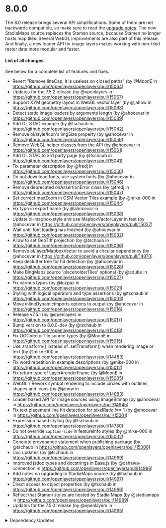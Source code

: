# 8.0.0

The 8.0 release brings several API simplifications. Some of them are not backwards compatible, so make sure to read the [upgrade notes](./upgrade-notes.md). The new StadiaMaps source replaces the Stamen source, because Stamen no longer hosts map tiles. Several WebGL improvements are also part of this release. And finally, a new loader API for image layers makes working with non-tiled raster data more modular and faster.

#### List of all changes

See below for a complete list of features and fixes.

 * Revert "Remove lineCap, it is useless on closed paths" (by @MoonE in https://github.com/openlayers/openlayers/pull/15064)
 * Updates for the 7.5.2 release (by @openlayers in https://github.com/openlayers/openlayers/pull/15067)
 * Support XYM geometry layout in WebGL vector layer (by @jahow in https://github.com/openlayers/openlayers/pull/15063)
 * Detect static image loaders by arguments length (by @ahocevar in https://github.com/openlayers/openlayers/pull/15039)
 * Add OL STAC example (by @tschaub in https://github.com/openlayers/openlayers/pull/15042)
 * Remove ol/style/Icon's imgSize property (by @ahocevar in https://github.com/openlayers/openlayers/pull/15059)
 * Remove WebGL helper classes from the API (by @ahocevar in https://github.com/openlayers/openlayers/pull/15061)
 * Add OL STAC to 3rd party page (by @tschaub in https://github.com/openlayers/openlayers/pull/15041)
 * Fix parameter description (by @fredj in https://github.com/openlayers/openlayers/pull/15050)
 * Do not download fonts, use system fonts (by @ahocevar in https://github.com/openlayers/openlayers/pull/15046)
 * Remove deprecated ol/AssertionError class (by @fredj in https://github.com/openlayers/openlayers/pull/15047)
 * Set correct maxZoom in OSM Vector Tiles example (by @mike-000 in https://github.com/openlayers/openlayers/pull/15044)
 * Fix typo in export name (by @ahocevar in https://github.com/openlayers/openlayers/pull/15038)
 * Update ol-mapbox-style and use MapboxVectorLayer in test (by @ahocevar in https://github.com/openlayers/openlayers/pull/15037)
 * Wait until font loading has finished (by @ahocevar in https://github.com/openlayers/openlayers/pull/15032)
 * Allow to set GeoTiff projection (by @tschaub in https://github.com/openlayers/openlayers/pull/15036)
 * Remove ol/layer/MapboxVector to avoid a circular dependency (by @ahocevar in https://github.com/openlayers/openlayers/pull/14870)
 * Keep declutter tree for hit detection (by @ahocevar in https://github.com/openlayers/openlayers/pull/15028)
 * Make BingMaps source 'placeholderTiles' optional (by @adube in https://github.com/openlayers/openlayers/pull/15027)
 * Fix various typos (by @luzpaz in https://github.com/openlayers/openlayers/pull/15021)
 * Styling with logical operators and type assertions (by @tschaub in https://github.com/openlayers/openlayers/pull/15003)
 * Move inlineDynamicImports options to output (by @ahocevar in https://github.com/openlayers/openlayers/pull/15016)
 * Release v7.5.1 (by @openlayers in https://github.com/openlayers/openlayers/pull/15017)
 * Bump version to 8.0.0-dev (by @tschaub in https://github.com/openlayers/openlayers/pull/15018)
 * Fix OGCVectorTile source types (by @MoonE in https://github.com/openlayers/openlayers/pull/15015)
 * Use .transform() instead of .setTransform() when rendering image or text (by @mike-000 in https://github.com/openlayers/openlayers/pull/14483)
 * Fix word repetition in example descriptions (by @mike-000 in https://github.com/openlayers/openlayers/pull/15012)
 * Fix return type of Layer#renderFrame (by @MoonE in https://github.com/openlayers/openlayers/pull/15005)
 * WebGL / Rework symbol rendering to include circles with outlines, shapes and icons (by @jahow in https://github.com/openlayers/openlayers/pull/14883)
 * Loader based API for image sources using ImageBitmap (by @ahocevar in https://github.com/openlayers/openlayers/pull/14945)
 * Fix text placement line hit detection for pixelRatio !== 1 (by @ahocevar in https://github.com/openlayers/openlayers/pull/15001)
 * Expression based styling (by @tschaub in https://github.com/openlayers/openlayers/pull/14780)
 * Do not override `caption-side` in featureInfo styles (by @mike-000 in https://github.com/openlayers/openlayers/pull/15002)
 * Generate provenance statement when publishing package (by @tschaub in https://github.com/openlayers/openlayers/pull/15000)
 * Doc updates (by @tschaub in https://github.com/openlayers/openlayers/pull/14999)
 * Improved jsdoc types and docstrings in Base.js (by @oshawa-connection in https://github.com/openlayers/openlayers/pull/14998)
 * Add notes on upgrading to StadiaMaps source (by @tschaub in https://github.com/openlayers/openlayers/pull/14997)
 * Direct access to object properties (by @tschaub in https://github.com/openlayers/openlayers/pull/14996)
 * Reflect that Stamen styles are hosted by Stadia Maps (by @stadiamaps in https://github.com/openlayers/openlayers/pull/14989)
 * Updates for the 7.5.0 release (by @openlayers in https://github.com/openlayers/openlayers/pull/14995)


<details>
  <summary>Dependency Updates</summary>

 * Bump typescript from 5.1.6 to 5.2.2 (by @openlayers in https://github.com/openlayers/openlayers/pull/15055)
 * Bump rollup from 3.28.0 to 3.28.1 (by @openlayers in https://github.com/openlayers/openlayers/pull/15054)
 * Bump eslint from 8.47.0 to 8.48.0 (by @openlayers in https://github.com/openlayers/openlayers/pull/15053)
 * Bump marked from 7.0.4 to 7.0.5 (by @openlayers in https://github.com/openlayers/openlayers/pull/15052)
 * Bump ol-mapbox-style from 11.0.1 to 11.0.3 (by @openlayers in https://github.com/openlayers/openlayers/pull/15051)
 * Bump puppeteer from 21.0.3 to 21.1.0 (by @openlayers in https://github.com/openlayers/openlayers/pull/15034)
 * Bump @rollup/plugin-node-resolve from 15.1.0 to 15.2.1 (by @openlayers in https://github.com/openlayers/openlayers/pull/15040)
 * Bump marked from 7.0.2 to 7.0.4 (by @openlayers in https://github.com/openlayers/openlayers/pull/15033)
 * Bump rollup from 2.79.1 to 3.28.0 (by @openlayers in https://github.com/openlayers/openlayers/pull/15010)
 * Bump ol-mapbox-style from 10.6.0 to 10.7.0 (by @openlayers in https://github.com/openlayers/openlayers/pull/15008)
 * Bump @rollup/plugin-commonjs from 25.0.3 to 25.0.4 (by @openlayers in https://github.com/openlayers/openlayers/pull/15007)
 * Bump eslint from 8.46.0 to 8.47.0 (by @openlayers in https://github.com/openlayers/openlayers/pull/15009)
 * Bump puppeteer from 21.0.1 to 21.0.3 (by @openlayers in https://github.com/openlayers/openlayers/pull/15011)
 * Bump marked from 7.0.0 to 7.0.2 (by @openlayers in https://github.com/openlayers/openlayers/pull/15006)


</details>
